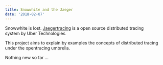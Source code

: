 ```yaml
---
title: Snowwhite and the Jaeger
date: '2018-02-07'
---
```


Snowwhite is lost. [Jaegertracing](https://github.com/jaegertracing/jaeger) is a open source distributed tracing system by Uber Technologies.

This project aims to explain by examples the concepts of distributed tracing under the opentracing umbrella.

Nothing new so far ...

